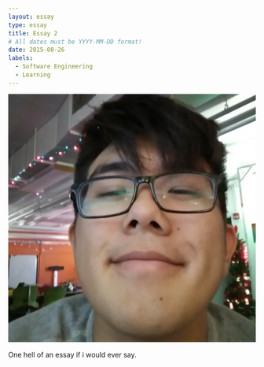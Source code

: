 ```yaml
---
layout: essay
type: essay
title: Essay 2
# All dates must be YYYY-MM-DD format!
date: 2015-08-26
labels:
  - Software Engineering
  - Learning
---
```


<img class="ui tiny left circular floated image" src="../images/profilepic.png">

One hell of an essay if i would ever say.


